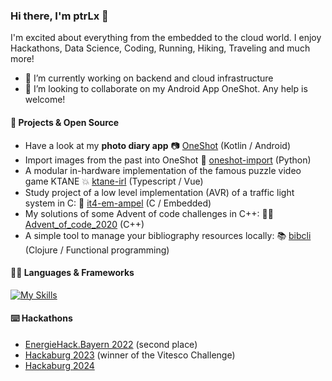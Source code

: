 ### Hi there, I'm ptrLx 👋

I'm excited about everything from the embedded to the cloud world. I enjoy Hackathons, Data Science, Coding, Running, Hiking, Traveling and much more!

- 🔭 I’m currently working on backend and cloud infrastructure
- 👯 I’m looking to collaborate on my Android App OneShot. Any help is welcome!

#### 🔧 Projects & Open Source

* Have a look at my **photo diary app** 📷 [OneShot](https://github.com/ptrLx/OneShot) (Kotlin / Android)
* Import images from the past into OneShot 📲 [oneshot-import](https://github.com/ptrLx/oneshot-import) (Python)
* A modular in-hardware implementation of the famous puzzle video game KTANE 💥 [ktane-irl](https://github.com/ktane-irl/ktane-irl) (Typescript / Vue)
* Study project of a low level implementation (AVR) of a traffic light system in C: 🚦 [it4-em-ampel](https://github.com/mitm-oth/it4-em-ampel) (C / Embedded)
* My solutions of some Advent of code challenges in C++: 🤶🏻 [Advent_of_code_2020](https://github.com/ptrLx/Advent_of_code_2020) (C++)
* A simple tool to manage your bibliography resources locally: 📚 [bibcli](https://github.com/ptrLx/bibcli) (Clojure / Functional programming)


#### 👨‍💻 Languages & Frameworks

[![My Skills](https://skillicons.dev/icons?i=python,c,cpp,ts,js,graphql,vue,vuetify,html,css,kotlin,java,git,github,linux,bash,docker,aws,terraform,vscode,androidstudio,latex,markdown,nginx,postgres,mysql,clojure)](https://skillicons.dev)

#### ⌨️ Hackathons

* [EnergieHack.Bayern 2022](https://github.com/JonasTheinl/Hackathon) (second place)
* [Hackaburg 2023](https://github.com/mitm-oth/23-hackaburg-ode-optimizers) (winner of the Vitesco Challenge)
* [Hackaburg 2024](https://github.com/sith98/cacha-animation)
